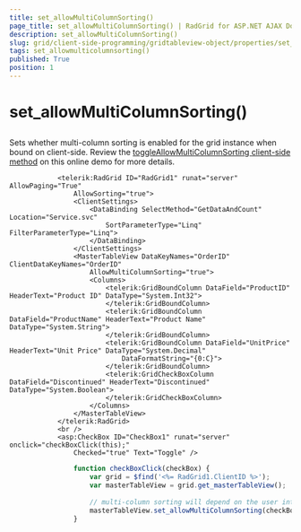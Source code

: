 ```yaml
---
title: set_allowMultiColumnSorting()
page_title: set_allowMultiColumnSorting() | RadGrid for ASP.NET AJAX Documentation
description: set_allowMultiColumnSorting()
slug: grid/client-side-programming/gridtableview-object/properties/set_allowmulticolumnsorting()
tags: set_allowmulticolumnsorting()
published: True
position: 1
---
```


# set_allowMultiColumnSorting()



## 

Sets whether multi-column sorting is enabled for the grid instance when bound on client-side. Review the [toggleAllowMultiColumnSorting client-side method](http://demos.telerik.com/aspnet-ajax/grid/examples/client/databinding/defaultcs.aspx) on this online demo for more details.

````ASPNET
	        <telerik:RadGrid ID="RadGrid1" runat="server" AllowPaging="True"
	            AllowSorting="true">
	            <ClientSettings>
	                <DataBinding SelectMethod="GetDataAndCount" Location="Service.svc"
	                    SortParameterType="Linq" FilterParameterType="Linq">
	                </DataBinding>
	            </ClientSettings>
	            <MasterTableView DataKeyNames="OrderID" ClientDataKeyNames="OrderID"
	                AllowMultiColumnSorting="true">
	                <Columns>
	                    <telerik:GridBoundColumn DataField="ProductID" HeaderText="Product ID" DataType="System.Int32">
	                    </telerik:GridBoundColumn>
	                    <telerik:GridBoundColumn DataField="ProductName" HeaderText="Product Name" DataType="System.String">
	                    </telerik:GridBoundColumn>
	                    <telerik:GridBoundColumn DataField="UnitPrice" HeaderText="Unit Price" DataType="System.Decimal"
	                        DataFormatString="{0:C}">
	                    </telerik:GridBoundColumn>
	                    <telerik:GridCheckBoxColumn DataField="Discontinued" HeaderText="Discontinued" DataType="System.Boolean">
	                    </telerik:GridCheckBoxColumn>
	                </Columns>
	            </MasterTableView>
	        </telerik:RadGrid>
	        <br />
	        <asp:CheckBox ID="CheckBox1" runat="server" onclick="checkBoxClick(this);"
	            Checked="true" Text="Toggle" />
````



````JavaScript
	            function checkBoxClick(checkBox) {
	                var grid = $find('<%= RadGrid1.ClientID %>');
	                var masterTableView = grid.get_masterTableView();
	
	                // multi-column sorting will depend on the user interaction
	                masterTableView.set_allowMultiColumnSorting(checkBox.checked);
	            }
````



